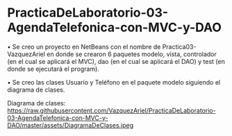 # PracticaDeLaboratorio-03-AgendaTelefonica-con-MVC-y-DAO
•	Se creo un proyecto en NetBeans con el nombre de Practica03-VazquezAriel en donde se crearon 6 paquetes modelo, vista, controlador (en el cual se aplicará el MVC), dao (en el cual se aplicará el DAO) y test (en donde se ejecutará el program).

•	Se creo las clases Usuario y Teléfono en el paquete modelo siguiendo el diagrama de clases.

Diagrama de clases:
https://raw.githubusercontent.com/VazquezAriel/PracticaDeLaboratorio-03-AgendaTelefonica-con-MVC-y-DAO/master/assets/DiagramaDeClases.jpeg
